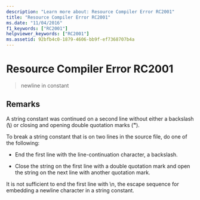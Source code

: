 ```yaml
---
description: "Learn more about: Resource Compiler Error RC2001"
title: "Resource Compiler Error RC2001"
ms.date: "11/04/2016"
f1_keywords: ["RC2001"]
helpviewer_keywords: ["RC2001"]
ms.assetid: 92bfb4c0-1879-4606-bb9f-ef7368707b4a
---
```

# Resource Compiler Error RC2001

> newline in constant

## Remarks

A string constant was continued on a second line without either a backslash (**\\**) or closing and opening double quotation marks (**"**).

To break a string constant that is on two lines in the source file, do one of the following:

- End the first line with the line-continuation character, a backslash.

- Close the string on the first line with a double quotation mark and open the string on the next line with another quotation mark.

It is not sufficient to end the first line with \n, the escape sequence for embedding a newline character in a string constant.
